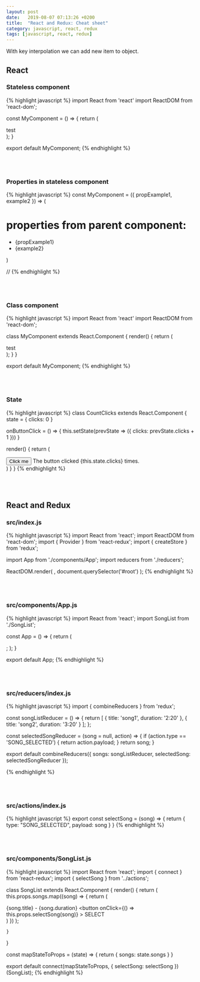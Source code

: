 ```yaml
---
layout: post
date:   2019-08-07 07:13:26 +0200
title:  "React and Redux: Cheat sheet"
category: javascript, react, redux
tags: [javascript, react, redux]
---
```


With key interpolation we can add new item to object.

<h2>React</h2>
<h3>Stateless component</h3>
{% highlight javascript %}
import React from 'react'
import ReactDOM from 'react-dom';

const MyComponent = () => {
    return (
        <div>
            test
        </div>
    );
}

export default MyComponent;
{% endhighlight %}



<br /><br />
<h3>Properties in stateless component</h3>
{% highlight javascript %}
const MyComponent = ({ propExample1, example2 }) => (
  <div>
    <h1>properties from parent component:</h1>
    <ul>
      <li>{propExample1}</li>
      <li>{example2}</li>
    </ul>
  </div>
)

// <MyComponent propExample1="aaa" example2="bbb" />
{% endhighlight %}


<br /><br />
<h3>Class component</h3>
{% highlight javascript %}
import React from 'react'
import ReactDOM from 'react-dom';

class MyComponent extends React.Component {
  render() {
    return (
        <div>
            test
        </div>
    );
  }
}

export default MyComponent;
{% endhighlight %}



<br /><br />
<h3>State</h3>
{% highlight javascript %}
class CountClicks extends React.Component {
  state = {
    clicks: 0
  }

  onButtonClick = () => {
    this.setState(prevState => ({
      clicks: prevState.clicks + 1
    }))
  }

  render() {
    return (
      <div>
        <button onClick={this.onButtonClick}>
          Click me
        </button>
        <span>
          The button clicked
          {this.state.clicks} times.
        </span>
      </div>
    )
  }
}
{% endhighlight %}

<br /><br />
<h2>React and Redux</h2>
<h3>src/index.js</h3>
{% highlight javascript %}
import React from 'react';
import ReactDOM from 'react-dom';
import { Provider } from 'react-redux';
import { createStore } from 'redux';

import App from './components/App';
import reducers from './reducers';


ReactDOM.render(
  <Provider store={createStore(reducers)}>
  	<App />
  </Provider>,
  document.querySelector('#root')
);
{% endhighlight %}


<br /><br />
<h3>src/components/App.js</h3>
{% highlight javascript %}
import React from 'react';
import SongList from './SongList';

const App = () => {
	return (
        <div>
            <SongList />
        </div>;
    );
}

export default App;
{% endhighlight %}



<br /><br />
<h3>src/reducers/index.js</h3>
{% highlight javascript %}
import { combineReducers } from 'redux';

const songListReducer = () => {
	return [
		{
			title: 'song1',
			duration: '2:20'
		},
		{
			title: 'song2',
			duration: '3:20'
		}
	];
};

const selectedSongReducer = (song = null, action) => {
	if (action.type == 'SONG_SELECTED') {
		return action.payload;
	}
	return song;
}


export default combineReducers({
	songs: songListReducer,
	selectedSong: selectedSongReducer
});

{% endhighlight %}



<br /><br />
<h3>src/actions/index.js</h3>
{% highlight javascript %}
export const selectSong = (song) => {
    return {
        type: "SONG_SELECTED",
        payload: song
    }
}
{% endhighlight %}



<br /><br />
<h3>src/components/SongList.js</h3>
{% highlight javascript %}
import React from 'react';
import { connect } from 'react-redux';
import { selectSong } from '../actions';

class SongList extends React.Component {
    render() {
        return (
                this.props.songs.map((song) => {
                    return (
                        <div key={song.title}>
                            {song.title} - {song.duration}
                            <button
                                onClick={() => this.props.selectSong(song)}
                            >
                                SELECT
                            </button>
                        </div>
                    )
                })
        );

    }
}

const mapStateToProps = (state) => {
    return {
        songs: state.songs
    }
}

export default connect(mapStateToProps, {
    selectSong: selectSong
})(SongList);
{% endhighlight %}
